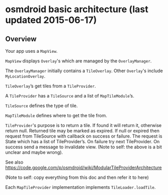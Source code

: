 # osmdroid basic architecture (last updated 2015-06-17)

## Overview

Your app uses a `MapView`.

`MapView` displays `Overlay`'s which are managed by the `OverlayManager`.

The `OverlayManager` initially contains a `TileOverlay`.
Other `Overlay`'s include `MyLocationOverlay`.

`TileOverlay`’s get tiles from a `TileProvider`.

A `TileProvider` has a `TileSource` and a list of `MapTileModule`’s.

`TileSource` defines the type of tile.

`MapTileModule` defines where to get the tile from.

`TileProvider`'s purpose is to return a tile.
If found it will return it, otherwise return null.
Returned tile may be marked as expired.
If null or expired then request from TileSource with callback on success or failure.
The request is State which has a list of TileProvider’s.
On failure try next TileProvider.
On success send a message to invalidate view.
(Note to self: the above is a bit unclear and maybe wrong).

See also https://code.google.com/p/osmdroid/wiki/ModularTileProviderArchitecture

(Note to self: copy everything from this doc and then refer it to here)

Each `MapTileProvider` implementation implements `TileLoader.loadTile`.
